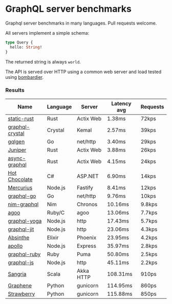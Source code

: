 <!-- README.md is generated from README.ecr, do not edit -->

# GraphQL server benchmarks

Graphql server benchmarks in many languages. Pull requests welcome.

All servers implement a simple schema:

```graphql
type Query {
  hello: String!
}
```

The returned string is always `world`.

The API is served over HTTP using a common web server and load tested using [bombardier](https://github.com/codesenberg/bombardier).

### Results

| Name                          | Language      | Server          | Latency avg      | Requests      |
| ----------------------------  | ------------- | --------------- | ---------------- | ------------- |
| [static-rust](https://actix.rs/) | Rust | Actix Web | 1.38ms | 72kps |
| [graphql-crystal](https://github.com/graphql-crystal/graphql) | Crystal | Kemal | 2.57ms | 39kps |
| [gqlgen](https://github.com/99designs/gqlgen) | Go | net/http | 3.40ms | 29kps |
| [Juniper](https://github.com/graphql-rust/juniper) | Rust | Actix Web | 3.88ms | 26kps |
| [async-graphql](https://github.com/async-graphql/async-graphql) | Rust | Actix Web | 4.15ms | 24kps |
| [Hot Chocolate](https://github.com/ChilliCream/hotchocolate) | C# | ASP.NET | 6.90ms | 14kps |
| [Mercurius](https://github.com/mercurius-js/mercurius) | Node.js | Fastify | 8.41ms | 12kps |
| [graphql-go](https://github.com/graphql-go/graphql) | Go | net/http | 9.76ms | 10kps |
| [nim-graphql](https://github.com/status-im/nim-graphql) | Nim | Chronos | 10.16ms | 9.8kps |
| [agoo](https://github.com/ohler55/agoo) | Ruby/C | agoo | 13.06ms | 7.7kps |
| [graphql-yoga](https://github.com/dotansimha/graphql-yoga) | Node.js | http | 17.43ms | 5.7kps |
| [graphql-jit](https://github.com/zalando-incubator/graphql-jit) | Node.js | http | 23.06ms | 4.3kps |
| [Absinthe](https://github.com/absinthe-graphql/absinthe) | Elixir | Phoenix | 23.95ms | 4.2kps |
| [apollo](https://github.com/apollographql/apollo-server) | Node.js | Express | 35.97ms | 2.8kps |
| [graphql-ruby](https://github.com/rmosolgo/graphql-ruby) | Ruby | Puma | 50.80ms | 2.5kps |
| [graphql-js](https://github.com/graphql/graphql-js) | Node.js | http | 45.11ms | 2.2kps |
| [Sangria](https://github.com/sangria-graphql/sangria) | Scala | Akka HTTP | 108.31ms | 910ps |
| [Graphene](https://github.com/graphql-python/graphene) | Python | gunicorn | 114.95ms | 860ps |
| [Strawberry](https://github.com/strawberry-graphql/strawberry) | Python | gunicorn | 115.88ms | 850ps |
